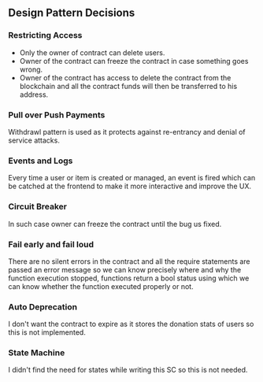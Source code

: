 ## Design Pattern Decisions

### Restricting Access
- Only the owner of contract can delete users.
- Owner of the contract can freeze the contract in case something goes wrong.
- Owner of the contract has access to delete the contract from the blockchain and all the contract funds will then be transferred to his address.

### Pull over Push Payments
Withdrawl pattern is used as it protects against re-entrancy and denial of service attacks.

### Events and Logs
Every time a user or item is created or managed, an event is fired which can be catched at the frontend to make it more interactive and improve the UX.

### Circuit Breaker
In such case owner can freeze the contract until the bug us fixed.

### Fail early and fail loud
There are no silent errors in the contract and all the require statements are passed an error message so we can know precisely where and why the function execution stopped, functions return a bool status using which we can know whether the function executed properly or not.

### Auto Deprecation
I don't want the contract to expire as it stores the donation stats of users so this is not implemented.

### State Machine
I didn't find the need for states while writing this SC so this is not needed.
